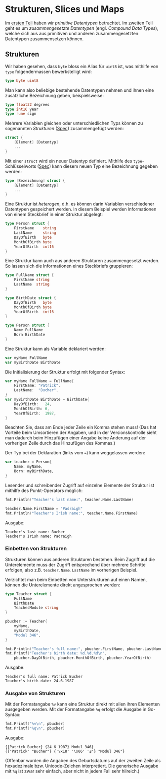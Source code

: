 # Strukturen, Slices und Maps

Im [ersten Teil](https://code.frickelbude.ch/m346/go-1-vars-types-output) haben
wir _primitive Datentypen_ betrachtet. Im zweiten Teil geht es um
_zusammengesetzte Datentypen_ (engl. _Compound Data Types_), welche sich aus aus
primitiven und anderen zusammengesetzten Datentypen zusammensetzen können.

## Strukturen

Wir haben gesehen, dass `byte` bloss ein Alias für `uint8` ist, was mithilfe von
`type` folgendermassen bewerkstelligt wird:

```go
type byte uint8
```

Man kann also beliebige bestehende Datentypen nehmen und ihnen eine zusätzliche
Bezeichnung geben, beispielsweise:

```go
type float32 degrees
type int16 year
type rune sign
```

Mehrere Variablen gleichen oder unterschiedlichen Typs können zu sogenannten
_Strukturen_ ([Spec](https://go.dev/ref/spec#Struct_types)) zusammengefügt
werden:

```go
struct {
    [Element] [Datentyp]
    ...
}
```

Mit einer `struct` wird ein neuer Datentyp definiert. Mithilfe des
`type`-Schlüsselworts ([Spec](https://go.dev/ref/spec#Type_declarations)) kann
diesem neuen Typ eine Bezeichnung gegeben werden:

```go
type [Bezeichnung] struct {
    [Element] [Datentyp]
    ...
}
```

Eine Struktur ist _heterogen_, d.h. es können darin Variablen verschiedener
Datentypen gespeichert werden. In diesem Beispiel werden Informationen von einem
Steckbrief in einer Struktur abgelegt:

```go
type Person struct {
    FirstName    string
    LastName     string
    DayOfBirth   byte
    MonthOfBirth byte
    YearOfBirth  int16
}
```

Eine Struktur kann auch aus anderen Strukturen zusammengesetzt werden. So lassen
sich die Informationen eines Steckbriefs gruppieren:

```go
type FullName struct {
    FirstName string
    LastName  string
}

type BirthDate struct {
    DayOfBirth   byte
    MonthOfBirth byte
    YearOfBirth  int16
}

type Person struct {
    Name FullName
    Born BirthDate
}
```

Eine Struktur kann als Variable deklariert werden:

```go
var myName FullName
var myBirthDate BirthDate
```

Die Initialisierung der Struktur erfolgt mit folgender Syntax:

```go
var myName FullName = FullName{
    FirstName: "Patrick",
    LastName:  "Bucher",
}
var myBirthDate BirthDate = BirthDate{
    DayOfBirth:   24,
    MonthOfBirth: 6,
    YearOfBirth:  1987,
}
```

Beachten Sie, dass am Ende jeder Zeile ein Komma stehen muss! (Das hat Vorteile
beim Umsortieren der Angaben, und in der Versionskontrolle sieht man dadurch
beim Hinzufügen einer Angabe keine Änderung auf der vorherigen Zeile durch das
Hinzufügen des Kommas.)

Der Typ bei der Deklaration (links vom `=`) kann weggelassen werden:

```go
var teacher = Person{
    Name: myName,
    Born: myBirthDate,
}
```

Lesender und schreibender Zugriff auf einzelne Elemente der Struktur ist
mithilfe des Punkt-Operators möglich:

```go
fmt.Println("Teacher's last name:", teacher.Name.LastName)

teacher.Name.FirstName = "Padraigh"
fmt.Println("Teacher's Irish name:", teacher.Name.FirstName)
```

Ausgabe:

    Teacher's last name: Bucher
    Teacher's Irish name: Padraigh

### Einbetten von Strukturen

Strukturen können aus anderen Strukturen bestehen. Beim Zugriff auf die
Unterelemente muss der Zugriff entsprechend über mehrere Schritte erfolgen, also
z.B. `teacher.Name.LastName` im vorherigen Beispiel.

Verzichtet man beim Einbetten von Unterstrukturen auf einen Namen, können die
Unterelemente direkt angesprochen werden:

```go
type Teacher struct {
	FullName
	BirthDate
	TeachesModule string
}

pbucher := Teacher{
    myName,
    myBirthDate,
    "Modul 346",
}

fmt.Println("Teacher's full name:", pbucher.FirstName, pbucher.LastName)
fmt.Printf("Teacher's birth date: %d.%d.%d\n",
    pbucher.DayOfBirth, pbucher.MonthOfBirth, pbucher.YearOfBirth)
```

Ausgabe:

    Teacher's full name: Patrick Bucher
    Teacher's birth date: 24.6.1987

### Ausgabe von Strukturen

Mit der Formatangabe `%v` kann eine Struktur direkt mit allen ihren Elementen
ausgegeben werden. Mit der Formatangabe `%q` erfolgt die Ausgabe in Go-Syntax:

```go
fmt.Printf("%v\n", pbucher)
fmt.Printf("%q\n", pbucher)
```

Ausgabe:

    {{Patrick Bucher} {24 6 1987} Modul 346}
    {{"Patrick" "Bucher"} {'\x18' '\x06' '߃'} "Modul 346"}

(Offenbar wurden die Angaben des Geburtsdatums auf der zweiten Zeile als
hexadezimale bzw. Unicode-Zeichen interpretiert. Die generische Ausgabe mit `%q`
ist zwar sehr einfach, aber nicht in jedem Fall sehr hilreich.)
